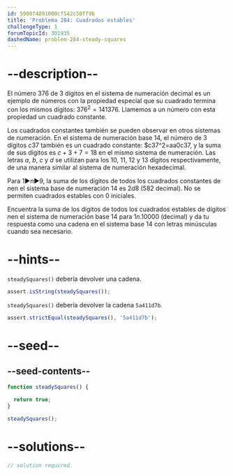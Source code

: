 ```yaml
---
id: 5900f4891000cf542c50ff9b
title: 'Problema 284: Cuadrados estables'
challengeType: 1
forumTopicId: 301935
dashedName: problem-284-steady-squares
---
```


# --description--

El número 376 de 3 dígitos en el sistema de numeración decimal es un ejemplo de números con la propiedad especial que su cuadrado termina con los mismos dígitos: ${376}^2 = 141376$. Llamemos a un número con esta propiedad un cuadrado constante.

Los cuadrados constantes también se pueden observar en otros sistemas de numeración. En el sistema de numeración base 14, el número de 3 dígitos $c37$ también es un cuadrado constante: $c37^2=aa0c37, y la suma de sus dígitos es $c+3+7=18$ en el mismo sistema de numeración. Las letras $a$, $b$, $c$ y $d$ se utilizan para los 10, 11, 12 y 13 dígitos respectivamente, de una manera similar al sistema de numeración hexadecimal.

Para $1 ► n ► 9$, la suma de los dígitos de todos los cuadrados constantes de $n$en el sistema base de numeración 14 es $2d8$ (582 decimal). No se permiten cuadrados estables con 0 iniciales.

Encuentra la suma de los dígitos de todos los cuadrados estables de dígitos $n$en el sistema de numeración base 14 para $1 n. 10000$ (decimal) y da tu respuesta como una cadena en el sistema base 14 con letras minúsculas cuando sea necesario.

# --hints--

`steadySquares()` debería devolver una cadena.

```js
assert.isString(steadySquares());
```

`steadySquares()` debería devolver la cadena `5a411d7b`.

```js
assert.strictEqual(steadySquares(), '5a411d7b');
```

# --seed--

## --seed-contents--

```js
function steadySquares() {

  return true;
}

steadySquares();
```

# --solutions--

```js
// solution required
```
